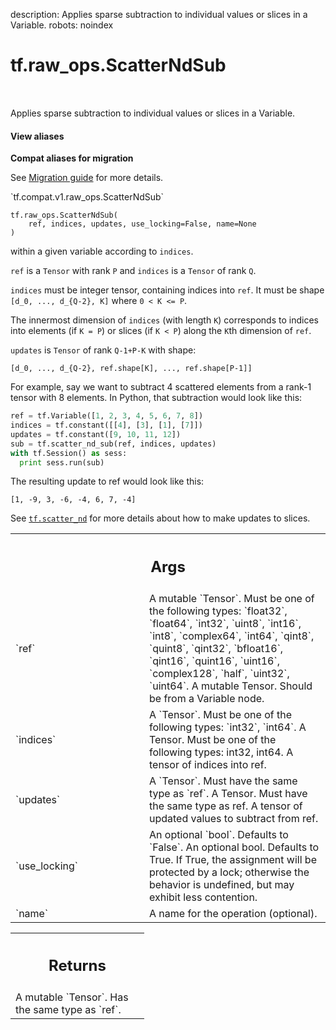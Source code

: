 description: Applies sparse subtraction to individual values or slices in a Variable.
robots: noindex

# tf.raw_ops.ScatterNdSub

<!-- Insert buttons and diff -->

<table class="tfo-notebook-buttons tfo-api nocontent" align="left">

</table>



Applies sparse subtraction to individual values or slices in a Variable.


<section class="expandable">
  <h4 class="showalways">View aliases</h4>
  <p>
<b>Compat aliases for migration</b>
<p>See
<a href="https://www.tensorflow.org/guide/migrate">Migration guide</a> for
more details.</p>
<p>`tf.compat.v1.raw_ops.ScatterNdSub`</p>
</p>
</section>

<pre class="devsite-click-to-copy prettyprint lang-py tfo-signature-link">
<code>tf.raw_ops.ScatterNdSub(
    ref, indices, updates, use_locking=False, name=None
)
</code></pre>



<!-- Placeholder for "Used in" -->

within a given variable according to `indices`.

`ref` is a `Tensor` with rank `P` and `indices` is a `Tensor` of rank `Q`.

`indices` must be integer tensor, containing indices into `ref`.
It must be shape `[d_0, ..., d_{Q-2}, K]` where `0 < K <= P`.

The innermost dimension of `indices` (with length `K`) corresponds to
indices into elements (if `K = P`) or slices (if `K < P`) along the `K`th
dimension of `ref`.

`updates` is `Tensor` of rank `Q-1+P-K` with shape:

```
[d_0, ..., d_{Q-2}, ref.shape[K], ..., ref.shape[P-1]]
```

For example, say we want to subtract 4 scattered elements from a rank-1 tensor
with 8 elements. In Python, that subtraction would look like this:

```python
ref = tf.Variable([1, 2, 3, 4, 5, 6, 7, 8])
indices = tf.constant([[4], [3], [1], [7]])
updates = tf.constant([9, 10, 11, 12])
sub = tf.scatter_nd_sub(ref, indices, updates)
with tf.Session() as sess:
  print sess.run(sub)
```

The resulting update to ref would look like this:

    [1, -9, 3, -6, -4, 6, 7, -4]

See <a href="../../tf/scatter_nd.md"><code>tf.scatter_nd</code></a> for more details about how to make updates to
slices.

<!-- Tabular view -->
 <table class="responsive fixed orange">
<colgroup><col width="214px"><col></colgroup>
<tr><th colspan="2"><h2 class="add-link">Args</h2></th></tr>

<tr>
<td>
`ref`<a id="ref"></a>
</td>
<td>
A mutable `Tensor`. Must be one of the following types: `float32`, `float64`, `int32`, `uint8`, `int16`, `int8`, `complex64`, `int64`, `qint8`, `quint8`, `qint32`, `bfloat16`, `qint16`, `quint16`, `uint16`, `complex128`, `half`, `uint32`, `uint64`.
A mutable Tensor. Should be from a Variable node.
</td>
</tr><tr>
<td>
`indices`<a id="indices"></a>
</td>
<td>
A `Tensor`. Must be one of the following types: `int32`, `int64`.
A Tensor. Must be one of the following types: int32, int64.
A tensor of indices into ref.
</td>
</tr><tr>
<td>
`updates`<a id="updates"></a>
</td>
<td>
A `Tensor`. Must have the same type as `ref`.
A Tensor. Must have the same type as ref. A tensor of updated values
to subtract from ref.
</td>
</tr><tr>
<td>
`use_locking`<a id="use_locking"></a>
</td>
<td>
An optional `bool`. Defaults to `False`.
An optional bool. Defaults to True. If True, the assignment will
be protected by a lock; otherwise the behavior is undefined,
but may exhibit less contention.
</td>
</tr><tr>
<td>
`name`<a id="name"></a>
</td>
<td>
A name for the operation (optional).
</td>
</tr>
</table>



<!-- Tabular view -->
 <table class="responsive fixed orange">
<colgroup><col width="214px"><col></colgroup>
<tr><th colspan="2"><h2 class="add-link">Returns</h2></th></tr>
<tr class="alt">
<td colspan="2">
A mutable `Tensor`. Has the same type as `ref`.
</td>
</tr>

</table>

